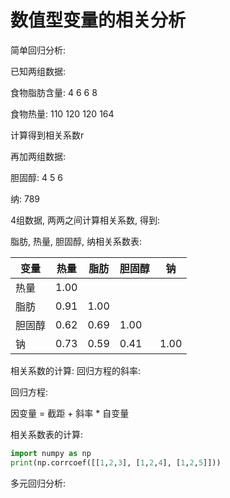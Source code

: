 # 数值型变量的相关分析


简单回归分析:

已知两组数据:

食物脂肪含量: 4 6 6 8

食物热量: 110 120 120 164

计算得到相关系数r

再加两组数据:

胆固醇: 4 5 6

纳: 789

4组数据, 两两之间计算相关系数, 得到:

脂肪, 热量, 胆固醇, 纳相关系数表:

变量|热量|脂肪|胆固醇|钠
---|---|---|---|---
热量|1.00
脂肪|0.91|1.00
胆固醇|0.62|0.69|1.00
钠|0.73|0.59|0.41|1.00

相关系数的计算: 回归方程的斜率:

回归方程:

因变量 = 截距 + 斜率 * 自变量

相关系数表的计算:

```python
import numpy as np
print(np.corrcoef([[1,2,3], [1,2,4], [1,2,5]]))
```


多元回归分析:
